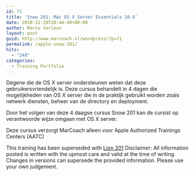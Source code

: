 ```yaml
---
id: 71
title: 'Snow 201: Mac OS X Server Essentials 10.6'
date: 2010-12-28T20:44:40+00:00
author: Marco Verleun
layout: post
guid: http://www.marcoach.nl/wordpress/?p=71
permalink: /apple-snow-201/
hits:
  - "248"
categories:
  - Training Portfolio
---
```

Degene die de OS X server ondersteunen weten dat deze gebruikersvriendelijk is. Deze cursus behandelt in 4 dagen die mogelijkheden van OS X server die in de praktijk gebruikt worden zoals netwerk diensten, beheer van de directory en deployment.

Door het volgen van deze 4 daagse cursus Snow 201 kan de cursist op verantwoorde wijze omgaan met OS X server.

Deze cursus verzorgt MarCoach alleen voor Apple Authorized Trainings Centers (AATC)

This training has been superseded with [Lion 201](http://www.marcoach.nl/training-portfolio/apple-os-x/lion-201-mac-os-x-server-essentials-10-7/ "Lion 201: Mac OS X Server Essentials 10.7") Disclaimer: All information posted is written with the upmost care and valid at the time of writing. Changes in versions can supersede the provided information. Please use your own judgement.
